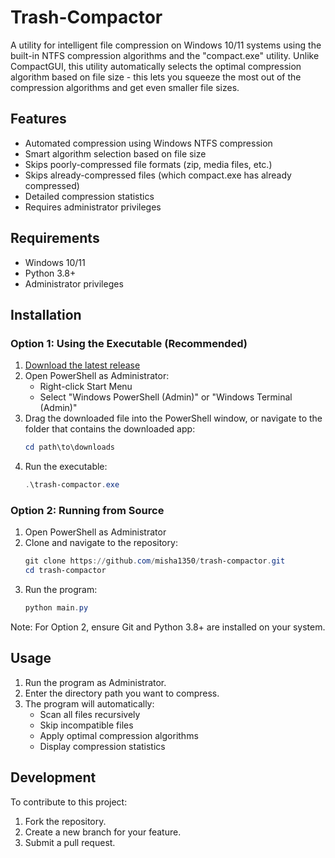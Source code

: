 # Trash-Compactor
A utility for intelligent file compression on Windows 10/11 systems using the built-in NTFS compression algorithms and the "compact.exe" utility. Unlike CompactGUI, this utility automatically selects the optimal compression algorithm based on file size - this lets you squeeze the most out of the compression algorithms and get even smaller file sizes.

## Features

- Automated compression using Windows NTFS compression
- Smart algorithm selection based on file size
- Skips poorly-compressed file formats (zip, media files, etc.)
- Skips already-compressed files (which compact.exe has already compressed)
- Detailed compression statistics
- Requires administrator privileges

## Requirements

- Windows 10/11
- Python 3.8+
- Administrator privileges

## Installation

### Option 1: Using the Executable (Recommended)

1. [Download the latest release](https://github.com/misha1350/trash-compactor/releases/latest)
2. Open PowerShell as Administrator:
    - Right-click Start Menu
    - Select "Windows PowerShell (Admin)" or "Windows Terminal (Admin)"
3. Drag the downloaded file into the PowerShell window, or navigate to the folder that contains the downloaded app:
    ```powershell
    cd path\to\downloads
    ```
4. Run the executable:
    ```powershell
    .\trash-compactor.exe
    ```

### Option 2: Running from Source

1. Open PowerShell as Administrator
2. Clone and navigate to the repository:
    ```powershell
    git clone https://github.com/misha1350/trash-compactor.git
    cd trash-compactor
    ```
3. Run the program:
    ```powershell
    python main.py
    ```

Note: For Option 2, ensure Git and Python 3.8+ are installed on your system.

## Usage

1. Run the program as Administrator.
2. Enter the directory path you want to compress.
3. The program will automatically:
    - Scan all files recursively
    - Skip incompatible files
    - Apply optimal compression algorithms
    - Display compression statistics

## Development

To contribute to this project:

1. Fork the repository.
2. Create a new branch for your feature.
3. Submit a pull request.